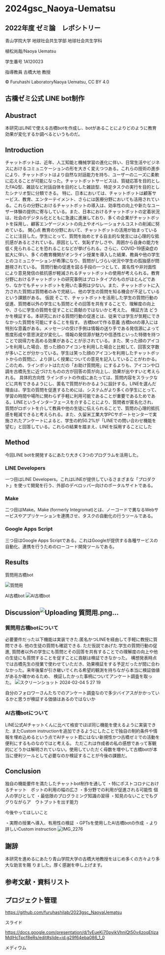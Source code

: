# 2024gsc_Naoya-Uematsu
## 2022年度 ゼミ論　レポシトリー

青山学院大学 地球社会共生学部 地球社会共生学科

植松尚哉/Naoya Uematsu

学生番号 1A120023

指導教員 古橋大地 教授

© Furuhashi LaboratoryNaoya Uematsu, CC BY 4.0

## 古橋ゼミ公式 LINE bot制作

## Abustract
本研究はLINEで使える古橋botを作成し、botがあることによりどのように教育効果が変化するか調べるというものだ。


## Introduction
チャットボットは、近年、人工知能と機械学習の進化に伴い、日常生活やビジネスにおけるコミュニケーションの形を大きく変えつつある。これらの技術の進歩により、チャットボットはより自然な対話能力を持ち、ユーザーのニーズに柔軟に応えることが可能になった。チャットボットサービスは、質疑応答を目的としたFAQ型、雑談など対話自体を目的とした雑談型、特定タスクの実行を目的としたシナリオ型に分類できる。
特に、日本においては、チャットボットは顧客サービス、教育、エンターテイメント、さらには医療分野においても活用されている。これらの分野におけるチャットボットの導入は、効率性の向上や新たなユーザー体験の提供に寄与している。また、日本におけるチャットボットの定着状況は、社会のデジタル化とともに急速に進展しており、多くの企業がチャットボットを採用し、顧客エンゲージメントの向上やオペレーショナルコストの削減に努めている。
関心点
教育の分野において、チャットボットの活用が始まっていることに注目した。学生にとって、質問を始めとする自主的な発言には心理的な抵抗感があるとされている。原因として、気恥ずかしさや、周囲から自身の能力を低く見られることを恐れることなどが挙げられる。さらに、COVID-19感染症の拡大に伴い、多くの教育機関がオンライン授業を導入した結果、教員や他の学生とのコミュニケーションが希薄になり、質問がしづらい状況や学生の孤独感が問題視されている。
質問行動の促進を図る手段の一つとして、匿名性や非対面性により意見発信の抵抗感が軽減されるチャットボットの使用が考えられる。教育分野におけるチャットボットの研究事例はプロトタイプのものがほとんどであり、なかでもチャットボットを用いた事例は少ない。また、チャットボットに入力された質問は質問者のみで完結し、他の学生の質問を知る機会が不足しているという課題がある。
仮説
そこで、チャットボットを活用した学生の質問行動の促進、質問者以外の学生にも質問とその回答を共有することで、理解度の向上や、さらに学生の質問を促すことに貢献のではないかと考えた。
検証方法
どうかを検証する。本研究における質問行動の促進とは、従来では学生が気軽にできなかった質問を可能にすることを指す。
古橋botで作る意義
古橋botの導入には特別な意義がある。メッセージの受け手側は情報の送り手である発信源によって態度形成や意思決定が変化し、情報の発信源が魅力や信憑性といった特徴を持つことで説得力を高める効果があることが示されている。また、笑った顔のアイコンを利用した場合、怒った顔のアイコンを利用した場合と比較して、回答文字数が多いことが分かっている。学生は笑った顔のアイコンを利用したチャットボットからの質問に、より詳しく授業についての意見を記入していることがわかる。このため、ラインボットはただの「お助け質問用」にするよりも、アイコンや口調を古橋先生に近づけたものの方が回答の質が向上し、効果が出やすいと考えられる。
具体的方向性
ラインボットの作成にあたっては、質問内容をスラックなどに共有できるようにし、匿名で質問がわかるように設計する。LINEを選んだ理由は、学生の質問を促進するためには、システムがより多くの学生にとって、学習の時間や場所に関わらず手軽に利用可能であることが重要であるためである。LINEというインターフェースを介することにより、質問者が匿名化され、質問がロボットを介して教員や他の生徒に伝えられることで、質問の心理的抵抗感を軽減できると考えられる。また、久留米工業大学PCサポートセンターで実施されたアンケートによると、学生の約50.2%が「LINEでの問い合わせ機能を望む」と回答している。これらの結果を踏まえ、LINEを採用することにした

## Method
今回LINE botを開発するにあたり大きく3つのプログラムを活用した。

### LINE Developers

一つ目はLINE Developers。これはLINEが提供しているさまざまな「プロダクト」を使って開発を行う、外部のデベロッパー向けのポータルサイトである。

### Make

二つ目はMake。Make (formerly Integromat)とは、ノーコードで異なるWebサービスやアプリケーションを連携させ、タスクの自動化の行うツールである。

### Google Apps Script
三つ目はGoogle Apps Scriptである。これはGoogleが提供する各種サービスの自動化、連携を行うためのローコード開発ツールである。

## Results
質問用古橋bot

![質問用](https://github.com/furuhashilab/2023gsc_NaoyaUematsu/assets/93098277/fa1cfecc-0883-47d0-b8fd-61f32a3380fa)

AI古橋bot
![AI古橋bot](https://github.com/furuhashilab/2023gsc_NaoyaUematsu/assets/93098277/3e5abdd8-c482-47c7-b5e1-4f10bfd02785)



## Discussion![Uploading 質問用.png…]()

### 質問用古橋botについて
必要要件だった以下機能は実装できた.匿名かつLINEを経由して手軽に教授に質問できる. 他の生徒の質問も確認できる. 
ただ仮説であげた.学生の質問行動の促進, 質問者以外の学生にも質問とその回答を共有することでの理解度の向上や他の生徒にも質問することを促すことに貢献は検証できなかった。
構想発表時点では古橋先生の授業で使わせていただき、効果検証をする予定だったが間に合わなかった。来年後輩が引き継いでくれる希望的観測を持ちながら本当に検証価値があるか確かめるため、
検証したかった事柄についてアンケート調査を取った。
![スクリーンショット 2024-02-04 5 27 19](https://github.com/furuhashilab/2023gsc_NaoyaUematsu/assets/93098277/a024fbb6-2ac5-423e-9fde-1aade5457c49)

自分のフォロワーさんたちでのアンケート調査なので多少バイアスがかかっているかと思うが検証する価値はあるのではないか


### AI古橋botについて
LINE公式AIチャットくんに比べて格安でほぼ同じ機能を使えるように実装できた. またCustom instructionを追加できるようにしたことで独自の制約条件や情報を埋め込めるという点でAIチャット君にはない新規性かつ古橋ゼミでの活動を便利にするものなのではと考える。
ただこれは作成者の私の感想であって客観的にどうかは解明されていない。使用していただく母数を増やして古橋botが本当に便利ツールとして必要なのか検証することが今後の課題だ。

## Conclusion
独自の機能要件を満たしたチャットbot制作を通して
・特にポストコロナにおけるチャット　ボットの利用の幅の広さ
・多分野での利用が促進される可能性
個人の学びとして
・最低限のプログラミング知識の習得
・知見のないことでもググりながらア　ウトプットを出す能力

今後やってほしいこと

・実際の授業へ導入、有用性の検証
・GPTsを使用したAI古橋botの作成
・より詳しいCustom instruction
![IMG_2276](https://github.com/furuhashilab/2023gsc_NaoyaUematsu/assets/93098277/0d3ee39e-7741-4024-bcfc-55bf927b4b5b)

## 謝辞

本研究を進めるにあたり青山学院大学の古橋大地教授をはじめ多くの方々より多大な助言を賜 りました。厚く感謝を申し上げます。

## 参考文献・資料リスト



## プロジェクト管理

https://github.com/furuhashilab/2023gsc_NaoyaUematsu

スライド

https://docs.google.com/presentation/d/1vEueKi70pyikVhniQt50v4zoqEtjzaMdIHcTpcf8eRs/edit#slide=id.g29f64eba086_1_0

メディウム


